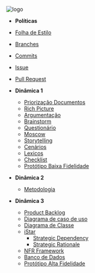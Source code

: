 ![logo](https://user-images.githubusercontent.com/18054053/44956569-63f60980-ae9c-11e8-88c3-b67ba48f4693.png)

* **Políticas**
* [Folha de Estilo](https://github.com/Desenho2018-2/GitPub/wiki/Folha-de-Estilo)
* [Branches](https://github.com/Desenho2018-2/GitPub/wiki/Branches)
* [Commits](https://github.com/Desenho2018-2/GitPub/wiki/Commits)
* [Issue](https://github.com/Desenho2018-2/GitPub/wiki/Issues)
* [Pull Request](https://github.com/Desenho2018-2/GitPub/wiki/Pull-Request)

* **Dinâmica 1**
  * [Priorização Documentos](https://github.com/Desenho2018-2/GitPub/wiki/Priorizacao-Documentos)
  * [Rich Picture](https://github.com/Desenho2018-2/GitPub/wiki/Richpicture)
  * [Argumentação](https://github.com/Desenho2018-2/GitPub/wiki/Argumentacao)
  * [Brainstorm](https://github.com/Desenho2018-2/GitPub/wiki/Brainstorm)
  * [Questionário](https://github.com/Desenho2018-2/GitPub/wiki/Questionario)
  * [Moscow](https://github.com/Desenho2018-2/GitPub/wiki/Moscow)
  * [Storytelling](https://github.com/Desenho2018-2/GitPub/wiki/Storytelling)
  * [Cenários](https://github.com/Desenho2018-2/GitPub/wiki/cenarios)
  * [Lexicos](https://github.com/Desenho2018-2/GitPub/wiki/Lexicos)
  * [Checklist](https://github.com/Desenho2018-2/GitPub/wiki/checklist)
  * [Protótipo Baixa Fidelidade](https://github.com/Desenho2018-2/GitPub/wiki/Prototipo-Baixa-Fidelidade)

* **Dinâmica 2**
  * [Metodologia](https://github.com/Desenho2018-2/GitPub/wiki/Metodologia)

* **Dinâmica 3**
  * [Product Backlog](https://github.com/Desenho2018-2/GitPub/wiki/Product-Backlog)
  * [Diagrama de caso de uso](https://github.com/Desenho2018-2/GitPub/wiki/Diagrama-caso-de-uso)
  * [Diagrama de Classe](https://github.com/Desenho2018-2/GitPub/wiki/Diagrama-de-Classe)
  * [iStar](https://github.com/Desenho2018-2/GitPub/wiki/iStar)
    * [Strategic Dependency](https://github.com/Desenho2018-2/GitPub/wiki/Strategic-Dependency)
    * [Strategic Rationale](https://github.com/Desenho2018-2/GitPub/wiki/Strategic-Rationale)
  * [NFR Framework](https://github.com/Desenho2018-2/GitPub/wiki/NFRFramework)
  * [Banco de Dados](https://github.com/Desenho2018-2/GitPub/wiki/banco-de-dados)
  * [Protótipo Alta Fidelidade]()
